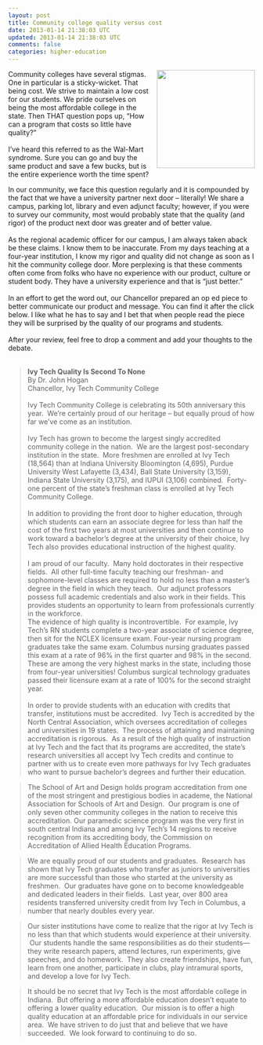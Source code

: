```yaml
---           
layout: post
title: Community college quality versus cost
date: 2013-01-14 21:38:03 UTC
updated: 2013-01-14 21:38:03 UTC
comments: false
categories: higher-education
---
```


<a href="http://3.bp.blogspot.com/-58b-dlaZFUI/UPRsGGTDRHI/AAAAAAABFq0/11iWjBLyWR8/s1600/Screen+Shot+2013-01-14+at+3.34.48+PM.png" imageanchor="1" style="clear: right; float: right; margin-bottom: 1em; margin-left: 1em;"><img border="0" height="200" src="http://3.bp.blogspot.com/-58b-dlaZFUI/UPRsGGTDRHI/AAAAAAABFq0/11iWjBLyWR8/s200/Screen+Shot+2013-01-14+at+3.34.48+PM.png" width="200" /></a></div>Community colleges have several stigmas. One in particular is a sticky-wicket. That being cost. We strive to maintain a low cost for our students. We pride ourselves on being the most affordable college in the state. Then THAT question pops up, “How can a program that costs so little have quality?”<br /><br />I’ve heard this referred to as the Wal-Mart syndrome. Sure you can go and buy the same product and save a few bucks, but is the entire experience worth the time spent? 


<!--more-->

In our community, we face this question regularly and it is compounded by the fact that we have a university partner next door – literally! We share a campus, parking lot, library and even adjunct faculty; however, if you were to survey our community, most would probably state that the quality&nbsp;(and rigor)&nbsp;of the product next door was greater and of better value.<br /><br />As the regional academic officer for our campus, I am always taken aback be these claims. I know them to be inaccurate. From my days teaching at a four-year institution, I know my rigor and quality did not change as soon as I hit the community college door. More perplexing is that these comments often come from folks who have no experience with our product, culture or student body. They have a university experience and that is&nbsp;“just better.”<br /><br />In an effort to get the word out, our Chancellor prepared an op ed piece to better communicate our product and message. You can find it after the click below. I like what he has to say and I bet that when people read the piece they will be surprised by the quality of our programs and students.<br /><br />After your review, feel free to drop a comment and add your thoughts to the debate.<br /><br /><a name='more'></a><div><blockquote><b>Ivy Tech Quality Is Second To None</b><br />By Dr. John Hogan<br />Chancellor, Ivy Tech Community College<br /><br />Ivy Tech Community College is celebrating its 50th anniversary this year. &nbsp;We’re certainly proud of our heritage – but equally proud of how far we’ve come as an institution.<br /><br />Ivy Tech has grown to become the largest singly accredited community college in the nation. &nbsp;We are the largest post-secondary institution in the state. &nbsp;More freshmen are enrolled at Ivy Tech (18,564) than at Indiana University Bloomington (4,695), Purdue University West Lafayette (3,434), Ball State University (3,159), Indiana State University (3,175), and IUPUI (3,106) combined. &nbsp;Forty-one percent of the state’s freshman class is enrolled at Ivy Tech Community College.<br /><br />In addition to providing the front door to higher education, through which students can earn an associate degree for less than half the cost of the first two years at most universities and then continue to work toward a bachelor’s degree at the university of their choice, Ivy Tech also provides educational instruction of the highest quality. <br /><br />I am proud of our faculty. &nbsp;Many hold doctorates in their respective fields. &nbsp;All other full-time faculty teaching our freshman- and sophomore-level classes are required to hold no less than a master’s degree in the field in which they teach. &nbsp;Our adjunct professors possess full academic credentials and also work in their fields. This provides students an opportunity to learn from professionals currently in the workforce. <br />The evidence of high quality is incontrovertible. &nbsp;For example, Ivy Tech’s RN students complete a two-year associate of science degree, then sit for the NCLEX licensure exam. Four-year nursing program graduates take the same exam. Columbus nursing graduates passed this exam at a rate of 96% in the first quarter and 98% in the second. These are among the very highest marks in the state, including those from four-year universities! Columbus surgical technology graduates passed their licensure exam at a rate of 100% for the second straight year.<br /><br />In order to provide students with an education with credits that transfer, institutions must be accredited. &nbsp;Ivy Tech is accredited by the North Central Association, which oversees accreditation of colleges and universities in 19 states. &nbsp;The process of attaining and maintaining accreditation is rigorous. &nbsp;As a result of the high quality of instruction at Ivy Tech and the fact that its programs are accredited, the state’s research universities all accept Ivy Tech credits and continue to partner with us to create even more pathways for Ivy Tech graduates who want to pursue bachelor’s degrees and further their education.&nbsp;</blockquote><blockquote>The School of Art and Design holds program accreditation from one of the most stringent and prestigious bodies in academe, the National Association for Schools of Art and Design. &nbsp;Our program is one of only seven other community colleges in the nation to receive this accreditation. Our paramedic science program was the very first in south central Indiana and among Ivy Tech’s 14 regions to receive recognition from its accrediting body, the Commission on Accreditation of Allied Health Education Programs.&nbsp;</blockquote><blockquote>We are equally proud of our students and graduates. &nbsp;Research has shown that Ivy Tech graduates who transfer as juniors to universities are more successful than those who started at the university as freshmen. &nbsp;Our graduates have gone on to become knowledgeable and dedicated leaders in their fields. &nbsp;Last year, over 800 area residents transferred university credit from Ivy Tech in Columbus, a number that nearly doubles every year.&nbsp;</blockquote><blockquote>Our sister institutions have come to realize that the rigor at Ivy Tech is no less than that which students would experience at their university. &nbsp;Our students handle the same responsibilities as do their students—they write research papers, attend lectures, run experiments, give speeches, and do homework. &nbsp;They also create friendships, have fun, learn from one another, participate in clubs, play intramural sports, and develop a love for Ivy Tech.&nbsp;</blockquote><blockquote>It should be no secret that Ivy Tech is the most affordable college in Indiana. &nbsp;But offering a more affordable education doesn’t equate to offering a lower quality education. &nbsp;Our mission is to offer a high quality education at an affordable price for individuals in our service area. &nbsp;We have striven to do just that and believe that we have succeeded. &nbsp;We look forward to continuing to do so.&nbsp;</blockquote></div>